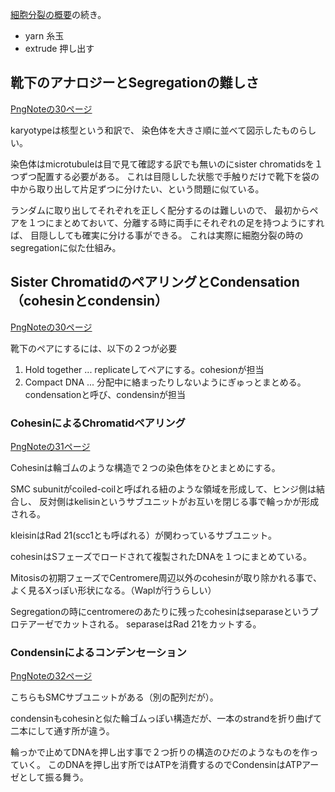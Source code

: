 [細胞分裂の概要](細胞分裂の概要.md)の続き。

- yarn 糸玉
- extrude 押し出す


## 靴下のアナロジーとSegregationの難しさ

[PngNoteの30ページ](https://karino2.github.io/ImageGallery/CellBiology706x2.html#lg=1&slide=29)

karyotypeは核型という和訳で、
染色体を大きさ順に並べて図示したものらしい。

染色体はmicrotubuleは目で見て確認する訳でも無いのにsister chromatidsを１つずつ配置する必要がある。
これは目隠しした状態で手触りだけで靴下を袋の中から取り出して片足ずつに分けたい、という問題に似ている。

ランダムに取り出してそれぞれを正しく配分するのは難しいので、
最初からペアを１つにまとめておいて、分離する時に両手にそれぞれの足を持つようにすれば、
目隠ししても確実に分ける事ができる。
これは実際に細胞分裂の時のsegregationに似た仕組み。

## Sister ChromatidのペアリングとCondensation（cohesinとcondensin）

[PngNoteの30ページ](https://karino2.github.io/ImageGallery/CellBiology706x2.html#lg=1&slide=29)

靴下のペアにするには、以下の２つが必要

1. Hold together ... replicateしてペアにする。cohesionが担当
2. Compact DNA ... 分配中に絡まったりしないようにぎゅっとまとめる。condensationと呼び、condensinが担当

### CohesinによるChromatidペアリング

[PngNoteの31ページ](https://karino2.github.io/ImageGallery/CellBiology706x2.html#lg=1&slide=30)

Cohesinは輪ゴムのような構造で２つの染色体をひとまとめにする。

SMC subunitがcoiled-coilと呼ばれる紐のような領域を形成して、ヒンジ側は結合し、
反対側はkelisinというサブユニットがお互いを閉じる事で輪っかが形成される。

kleisinはRad 21(scc1とも呼ばれる）が関わっているサブユニット。

cohesinはSフェーズでロードされて複製されたDNAを１つにまとめている。

Mitosisの初期フェーズでCentromere周辺以外のcohesinが取り除かれる事で、よく見るXっぽい形状になる。（Waplが行うらしい）

Segregationの時にcentromereのあたりに残ったcohesinはseparaseというプロテアーゼでカットされる。
separaseはRad 21をカットする。

### Condensinによるコンデンセーション

[PngNoteの32ページ](https://karino2.github.io/ImageGallery/CellBiology706x2.html#lg=1&slide=31)

こちらもSMCサブユニットがある（別の配列だが）。

condensinもcohesinと似た輪ゴムっぽい構造だが、一本のstrandを折り曲げて二本にして通す所が違う。

輪っかで止めてDNAを押し出す事で２つ折りの構造のひだのようなものを作っていく。
このDNAを押し出す所ではATPを消費するのでCondensinはATPアーゼとして振る舞う。